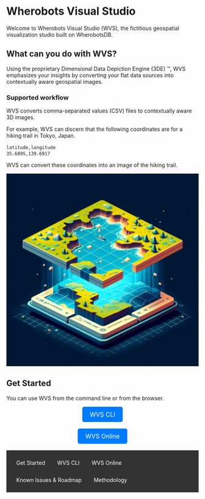 # Wherobots Visual Studio

Welcome to Wherobots Visual Studio (WVS), the fictitious geospatial visualization studio built on WherobotsDB.

## What can you do with WVS?

Using the proprietary Dimensional Data Depiction Engine (3DE) ™️, WVS emphasizes your insights by converting your flat data sources into
contextually aware geospatial images.


### Supported workflow

WVS converts comma-separated values (CSV) files to contextually aware 3D images.

For example, WVS can discern that the following coordinates are for a hiking trail in Tokyo, Japan.

```
latitude,longitude
35.6895,139.6917
```

WVS can convert these coordinates into an image of the hiking trail.

![2d_3de](/images/dimension.png)

## Get Started

You can use WVS from the command line or from the browser.

<div style="text-align: center;">
  <a href="https://kadolor.github.io/wvs/wvs_cli" class="button" style="display: inline-block; padding: 10px 20px; font-size: 16px; color: white; background-color: #007bff; border-radius: 5px; text-decoration: none; on-click: copyToClipboard;">WVS CLI</a>
</div>
<br>
<div style="text-align: center;">
  <a href="https://kadolor.github.io/wvs/wvs_online" class="button" style="display: inline-block; padding: 10px 20px; font-size: 16px; color: white; background-color: #007bff; border-radius: 5px; text-decoration: none;">WVS Online</a>
</div>
<br>
<nav style="background-color: #333; padding: 10px;">
  <ul style="list-style-type: none; margin: 0; padding: 0; overflow: hidden;">
    <li style="float: left;"><a href="https://kadolor.github.io/wvs/" style="display: block; color: white; text-align: center; padding: 14px 16px; text-decoration: none; transition: background-color 0.3s;">Get Started</a></li>
    <li style="float: left;"><a href="https://kadolor.github.io/wvs/wvs_cli" style="display: block; color: white; text-align: center; padding: 14px 16px; text-decoration: none; transition: background-color 0.3s;">WVS CLI</a></li>
    <li style="float: left;"><a href="https://kadolor.github.io/wvs/wvs_online" style="display: block; color: white; text-align: center; padding: 14px 16px; text-decoration: none; transition: background-color 0.3s;">WVS Online</a></li>
    <li style="float: left;"><a href="https://kadolor.github.io/wvs/roadmap" style="display: block; color: white; text-align: center; padding: 14px 16px; text-decoration: none; transition: background-color 0.3s;">Known Issues & Roadmap</a></li>
    <li style="float: left;"><a href="https://kadolor.github.io/wvs/methodology" style="display: block; color: white; text-align: center; padding: 14px 16px; text-decoration: none; transition: background-color 0.3s;">Methodology</a></li>
  </ul>
</nav>
<div style="padding: 20px;">
</div>
<style>
  nav ul li a:hover {
    background-color: #575757;
  }
</style>
<div style="padding: 20px;">
</div>
